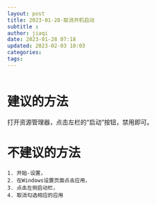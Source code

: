 ```yaml
---
layout: post
title: 2023-01-28-取消开机启动
subtitle :
author: jiaqi
date: 2023-01-28 07:18
updated: 2023-02-03 10:03
categories: 
tags:
---
```

```toc
```


# 建议的方法

打开资源管理器，点击左栏的“启动”按钮，禁用即可。

# 不建议的方法

	1. 开始-设置，
	2. 在Windows设置页面点击应用，
	3. 点击左侧启动栏，
	4. 取消勾选相应的应用